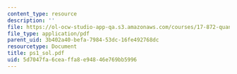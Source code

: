 ```yaml
---
content_type: resource
description: ''
file: https://ol-ocw-studio-app-qa.s3.amazonaws.com/courses/17-872-quantitative-research-in-political-science-and-public-policy-spring-2004/5d7047fa6ceaffa8e94846e769bb5996_ps1_sol.pdf
file_type: application/pdf
parent_uid: 3b402a40-befa-7984-53dc-16fe492768dc
resourcetype: Document
title: ps1_sol.pdf
uid: 5d7047fa-6cea-ffa8-e948-46e769bb5996
---
```

